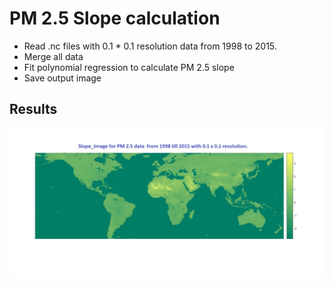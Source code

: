 # PM 2.5 Slope calculation 
- Read .nc files with 0.1 * 0.1 resolution data from 1998 to 2015.
- Merge all data
- Fit polynomial regression to calculate PM 2.5 slope
- Save output image
## Results
<img src='slope_pm25.png'>